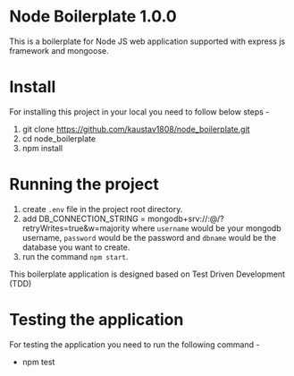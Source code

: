 # Node Boilerplate 1.0.0

This is a boilerplate for Node JS web application supported with express js framework and mongoose.


# Install

For installing this project in your local you need to follow below steps - 

1) git clone https://github.com/kaustav1808/node_boilerplate.git
2) cd node_boilerplate
3) npm install

# Running the project
1) create `.env` file in the project root directory.
2) add DB_CONNECTION_STRING = mongodb+srv://<username>:<password>@<hostname>/<dbname>?retryWrites=true&w=majority
   where `username` would be your mongodb username, `password` would be the password and `dbname` would be the database you want to create.
3) run the command `npm start`.

This boilerplate application is designed based on Test Driven Development (TDD)

# Testing the application

For testing the application you need to run the following command - 

- npm test
